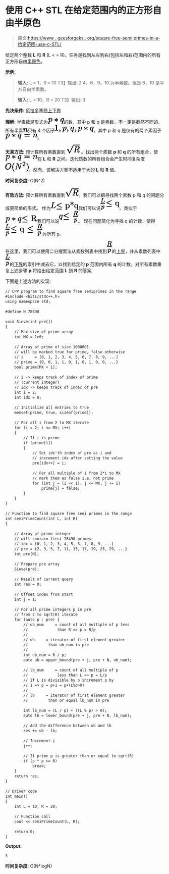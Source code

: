 # 使用 C++ STL 在给定范围内的正方形自由半原色

> 原文:[https://www . geesforgeks . org/square-free-semi primes-in-a-给定范围-use-c-STL/](https://www.geeksforgeeks.org/square-free-semiprimes-in-a-given-range-using-c-stl/)

给定两个整数 **L** 和 **R** (L < = R)。任务是找到从左到右(包括左和右)范围内的所有正方形自由[半原色](https://www.geeksforgeeks.org/check-whether-number-semiprime-not/)。

**示例:**

> **输入:** L = 1，R = 10
> T3】输出: 2
> 4，6，9，10 为半素数。但是 6，10 是平方自由半素数。
> 
> **输入:** L = 10，R = 20
> T3】输出: 3

**先决条件:** [厄拉多塞筛](https://www.geeksforgeeks.org/sieve-of-eratosthenes/)[上下界](https://www.geeksforgeeks.org/upper_bound-and-lower_bound-for-vector-in-cpp-stl/)

**理解:**
半素数是形式为![p*q](img/f57a23287187680453256b719c027952.png "Rendered by QuickLaTeX.com")的数，其中 p 和 q 是素数，不一定是截然不同的。所有半素![n](img/42ce0a847b20a2f8a781c8a50bdab975.png "Rendered by QuickLaTeX.com")只有 4 个因子![1, p, q, p*q](img/90c802bd23b031d12f12bd139b547650.png "Rendered by QuickLaTeX.com")，其中 p 和 q 是仅有的两个素因子![p*q = n](img/cf2ba6670e69adef0c17f184fc96a241.png "Rendered by QuickLaTeX.com")。

**天真方法:**
预计算所有素数直到 **![$\sqrt{R}$](img/7c4762594e3aa2ed0d7c50133af77631.png "Rendered by QuickLaTeX.com")** 。找出两个质数 **p** 和 **q** 的所有组合，使![p*q = n](img/cf2ba6670e69adef0c17f184fc96a241.png "Rendered by QuickLaTeX.com")在 **L** 和 **R** 之间。迭代质数的所有组合会产生时间复杂度![O(N $^2$)](img/3edf195159b8729d59117a315439950b.png "Rendered by QuickLaTeX.com")。然而，该解决方案不适用于大的 **L** 和 **R** 值。

**时间复杂度:** O(N^2)

**有效方法:**
预计算所有素数直到![$\sqrt{R}$](img/7c4762594e3aa2ed0d7c50133af77631.png "Rendered by QuickLaTeX.com")。我们可以把寻找两个素数 p 和 q 的问题分成更简单的形式。
作为![L $\leq$ p*q ](img/69c966c6732ec143a42a6e790d63a665.png "Rendered by QuickLaTeX.com")我们可以说![\frac{L}{p} $\leq$ q ](img/77db6dec3546d09ba1aee7b9c0f4f5b3.png "Rendered by QuickLaTeX.com")。类似于![ p*q $\leq$ R ](img/b2a4c6d5cacd704cfd18050a8b5d2505.png "Rendered by QuickLaTeX.com")我们可以说![ q $\leq$ $\frac{R}{p} ](img/f8e4a0e600e1d6454c30960ada788bb2.png "Rendered by QuickLaTeX.com")。
现在问题简化为寻找 q 的计数，使得![ \frac{L}{p} $\leq$ q $\leq$ $\frac{R}{p} ](img/17d66e08e2297ef1d4c590cf45e2bfe8.png "Rendered by QuickLaTeX.com")为所有 p。

在这里，我们可以使用二分搜索法从素数列表中找到![\frac{R}{p}](img/bb19a71158b622b262433568068e32fd.png "Rendered by QuickLaTeX.com")的[上界](https://www.geeksforgeeks.org/upper_bound-and-lower_bound-for-vector-in-cpp-stl/)，并从素数列表中![\frac{L}{p}](img/3e84b1ad3b547f9e49fa98da69f48bef.png "Rendered by QuickLaTeX.com")的[下界](https://www.geeksforgeeks.org/upper_bound-and-lower_bound-for-vector-in-cpp-stl/)的索引中减去它，以找到给定的 **p** 范围内所有 **q** 的计数。对所有素数重复上述步骤 **p** 将给出给定范围 **L** 到 **R** 的答案

下面是上述方法的实现:

```
// CPP program to find square free semiprimes in the range
#include <bits/stdc++.h>
using namespace std;

#define N 78498

void Sieve(int pre[])
{
    // Max size of prime array
    int MX = 1e6;

    // Array of prime of size 1000001.
    // will be marked true for prime, false otherwise
    // i     = [0, 1, 2, 3, 4, 5, 6, 7, 8, 9, ...]
    // prime = {0, 0, 1, 1, 0, 1, 0, 1, 0, 0, ...}
    bool prime[MX + 1];

    // i -> keeps track of index of prime 
    // (current integer)
    // idx -> keeps track of index of pre
    int i = 2;
    int idx = 0;

    // Initialize all entries to true
    memset(prime, true, sizeof(prime));

    // For all i from 2 to MX iterate
    for (i = 2; i <= MX; i++)
    {
        // If i is prime
        if (prime[i]) 
        {
            // Set idx'th index of pre as i and 
            // increment idx after setting the value
            pre[idx++] = i;

            // For all multiple of i from 2*i to MX
            // mark them as false i.e. not prime
            for (int j = (i << 1); j <= MX; j += i)
                prime[j] = false;
        }
    }
}

// Function to find square free semi primes in the range
int semiPrimeCount(int L, int R)
{

    // Array of prime integer
    // will contain first 78498 primes
    // idx = [0, 1, 2, 3, 4, 5, 6, 7, 8, 9, ...]
    // pre = {2, 3, 5, 7, 11, 13, 17, 19, 23, 29, ...}
    int pre[N];

    // Prepare pre array
    Sieve(pre);

    // Result of current query
    int res = 0;

    // Offset index from start
    int j = 1;

    // For all prime integers p in pre 
    // from 2 to sqrt(R) iterate
    for (auto p : pre) {
        // ub_num     = count of all multiple of p less 
        //             than R => p = R/p
        //
        // ub     = iterator of first element greater 
        //         than ub_num in pre
        //
        int ub_num = R / p;
        auto ub = upper_bound(pre + j, pre + N, ub_num);

        // lb_num     = count of all multiple of p 
        //             less than L => p = L/p
        // If L is divisible by p increment p by 
        // 1 => p = p+1 = p+(L%p>0)
        //
        // lb     = iterator of first element greater 
        //         than or equal lb_num in pre

        int lb_num = (L / p) + ((L % p) > 0);
        auto lb = lower_bound(pre + j, pre + N, lb_num);

        // Add the difference between ub and lb
        res += ub - lb;

        // Increment j
        j++;

        // If prime p is greater than or equal to sqrt(R)
        if (p * p >= R)
            break;
    }
    return res;
}

// Driver code
int main()
{
    int L = 10, R = 20;

    // Function call
    cout << semiPrimeCount(L, R);

    return 0;
}
```

**Output:**

```
3

```

**时间复杂度:** O(N*logN)